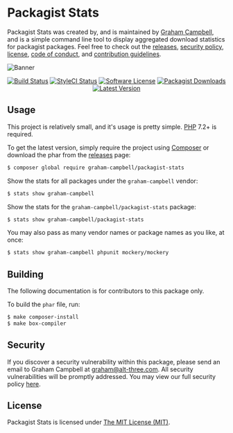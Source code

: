 Packagist Stats
===============

Packagist Stats was created by, and is maintained by [Graham Campbell](https://github.com/GrahamCampbell), and is a simple command line tool to display aggregated download statistics for packagist packages. Feel free to check out the [releases](https://github.com/GrahamCampbell/Packagist-Stats/releases), [security policy](https://github.com/GrahamCampbell/Packagist-Stats/security/policy), [license](LICENSE), [code of conduct](.github/CODE_OF_CONDUCT.md), and [contribution guidelines](.github/CONTRIBUTING.md).

![Banner](https://user-images.githubusercontent.com/2829600/71477093-0f3c7780-27e0-11ea-9d3e-4fb0af34bb07.png)

<p align="center">
<a href="https://github.com/GrahamCampbell/Packagist-Stats/actions?query=workflow%3ATests"><img src="https://img.shields.io/github/workflow/status/GrahamCampbell/Packagist-Stats/Tests?label=Tests&style=flat-square" alt="Build Status"></img></a>
<a href="https://github.styleci.io/repos/27651218"><img src="https://github.styleci.io/repos/27651218/shield" alt="StyleCI Status"></img></a>
<a href="LICENSE"><img src="https://img.shields.io/badge/license-MIT-brightgreen?style=flat-square" alt="Software License"></img></a>
<a href="https://packagist.org/packages/graham-campbell/packagist-stats"><img src="https://img.shields.io/packagist/dt/graham-campbell/packagist-stats?style=flat-square" alt="Packagist Downloads"></img></a>
<a href="https://github.com/GrahamCampbell/Packagist-Stats/releases"><img src="https://img.shields.io/github/release/GrahamCampbell/Packagist-Stats?style=flat-square" alt="Latest Version"></img></a>
</p>


## Usage

This project is relatively small, and it's usage is pretty simple. [PHP](https://php.net) 7.2+ is required.

To get the latest version, simply require the project using [Composer](https://getcomposer.org) or download the phar from the [releases](https://github.com/GrahamCampbell/Packagist-Stats/releases) page:

```bash
$ composer global require graham-campbell/packagist-stats
```

Show the stats for all packages under the `graham-campbell` vendor:

```bash
$ stats show graham-campbell
```

Show the stats for the `graham-campbell/packagist-stats` package:

```bash
$ stats show graham-campbell/packagist-stats
```

You may also pass as many vendor names or package names as you like, at once:

```bash
$ stats show graham-campbell phpunit mockery/mockery
```


## Building

The following documentation is for contributors to this package only.

To build the `phar` file, run:

```bash
$ make composer-install
$ make box-compiler
```


## Security

If you discover a security vulnerability within this package, please send an email to Graham Campbell at graham@alt-three.com. All security vulnerabilities will be promptly addressed. You may view our full security policy [here](https://github.com/GrahamCampbell/Packagist-Stats/security/policy).


## License

Packagist Stats is licensed under [The MIT License (MIT)](LICENSE).
